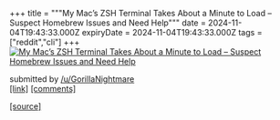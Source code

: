 +++
title = """My Mac’s ZSH Terminal Takes About a Minute to Load – Suspect Homebrew Issues and Need Help"""
date = 2024-11-04T19:43:33.000Z
expiryDate = 2024-11-04T19:43:33.000Z
tags = ["reddit","cli"]
+++
[![My Mac’s ZSH Terminal Takes About a Minute to Load – Suspect Homebrew Issues and Need Help](https://external-preview.redd.it/dnk3OXIybGd1eHlkMbnAW05TH9b4ViZlPglCnrQyphXFEY3JblfGzonEVa7D.png?width=640&crop=smart&auto=webp&s=51c10bf22b54b739503daa209aa66c7b95b91040 "My Mac’s ZSH Terminal Takes About a Minute to Load – Suspect Homebrew Issues and Need Help")](https://www.reddit.com/r/commandline/comments/1gjn8je/my_macs_zsh_terminal_takes_about_a_minute_to_load/)

submitted by [/u/GorillaNightmare](https://www.reddit.com/user/GorillaNightmare)  
[\[link\]](https://v.redd.it/wigtt2lguxyd1) [\[comments\]](https://www.reddit.com/r/commandline/comments/1gjn8je/my_macs_zsh_terminal_takes_about_a_minute_to_load/)

[[source]](https://www.reddit.com/r/commandline/comments/1gjn8je/my_macs_zsh_terminal_takes_about_a_minute_to_load/)

